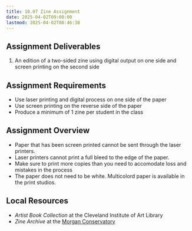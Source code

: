```yaml
---
title: 10.07 Zine Assignment
date: 2025-04-02T09:00:00
lastmod: 2025-04-02T08:46:38
---
```


## Assignment Deliverables

1. An edition of a two-sided zine using digital output on one side and screen printing on the second side

## Assignment Requirements

- Use laser printing and digital process on one side of the paper
- Use screen printing on the reverse side of the paper
- Produce a minimum of 1 zine per student in the class

## Assignment Overview

- Paper that has been screen printed cannot be sent through the laser printers.
- Laser printers cannot print a full bleed to the edge of the paper.
- Make sure to print more copies than you need to accomodate loss and mistakes in the process
- The paper does not need to be white. Multicolord paper is available in the print studios.

## Local Resources

- _Artist Book Collection_ at the Cleveland Institute of Art Library
- _Zine Archive_ at the [Morgan Conservatory](https://www.morganconservatory.org/)
